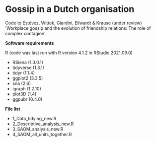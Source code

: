 # Gossip in a Dutch organisation

Code to Estévez, Wittek, Giardini, Ellwardt & Krause (under review) 'Workplace gossip and the evolution of friendship relations: The role of complex contagion'.

**Software requirements**

R (code was last run with R version 4.1.2 in RStudio 2021.09.0)
- RSiena (1.3.0.1)
- tidyverse (1.3.1)
- tidyr (1.1.4)
- ggplot2 (3.3.5)
- sna (2.6)
- igraph (1.2.10)
- plot3D (1.4)
- ggpubr (0.4.0)

**File list**

- 1_Data_tidying_new.R
- 2_Descriptive_analysis_new.R
- 3_SAOM_analysis_new.R
- 4_SAOM_all_units_together.R
